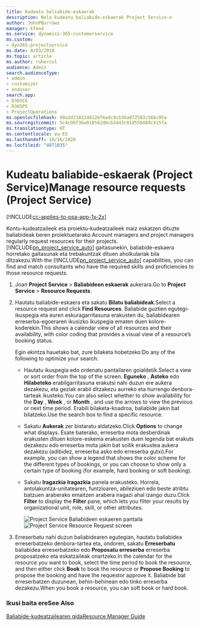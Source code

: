 ```yaml
---
title: Kudeatu baliabide-eskaerak
description: Nola kudeatu baliabide-eskaerak Project Service-n
author: JohnPBurrows
manager: kfend
ms.service: dynamics-365-customerservice
ms.custom:
- dyn365-projectservice
ms.date: 8/03/2018
ms.topic: article
ms.author: ruhercul
audience: Admin
search.audienceType:
- admin
- customizer
- enduser
search.app:
- D365CE
- D365PS
- ProjectOperations
ms.openlocfilehash: 49a2d2102246126f6edc9cb36a072583c566c95a
ms.sourcegitcommit: 5c4c9bf3ba018562d6cb3443c01d550489c415fa
ms.translationtype: HT
ms.contentlocale: eu-ES
ms.lasthandoff: 10/16/2020
ms.locfileid: "4071035"
---
```

# <a name="manage-resource-requests-project-service"></a><span data-ttu-id="d3163-103">Kudeatu baliabide-eskaerak (Project Service)</span><span class="sxs-lookup"><span data-stu-id="d3163-103">Manage resource requests (Project Service)</span></span>

[!INCLUDE[cc-applies-to-psa-app-1x-2x](../includes/cc-applies-to-psa-app-1x-2x.md)]

<span data-ttu-id="d3163-104">Kontu-kudeatzaileek eta proiektu-kudeatzaileek maiz eskatzen dituzte baliabideak beren proiektuetarako.</span><span class="sxs-lookup"><span data-stu-id="d3163-104">Account managers and project managers regularly request resources for their projects.</span></span> <span data-ttu-id="d3163-105">[!INCLUDE[pn_project_service_auto](../includes/pn-project-service-auto.md)] gaitasunekin, baliabide-eskaera horretako gaitasunak eta trebakuntzak dituen aholkulariak bila ditzakezu.</span><span class="sxs-lookup"><span data-stu-id="d3163-105">With the [!INCLUDE[pn_project_service_auto](../includes/pn-project-service-auto.md)] capabilities, you can find and match consultants who have the required skills and proficiencies to those resource requests.</span></span>  
  
1. <span data-ttu-id="d3163-106">Joan **Project Service** > **Baliabideen eskaerak** aukerara.</span><span class="sxs-lookup"><span data-stu-id="d3163-106">Go to **Project Service** > **Resource Requests**.</span></span>  
  
2. <span data-ttu-id="d3163-107">Hautatu baliabide-eskaera eta sakatu **Bilatu baliabideak**.</span><span class="sxs-lookup"><span data-stu-id="d3163-107">Select a resource request and click **Find Resources**.</span></span> <span data-ttu-id="d3163-108">Baliabide guztien egutegi-ikuspegia eta euren eskuragarritasuna erakusten du, baliabidearen erreserba-egoeraren ikusizko ikuspegia ematen duen kolore-koderekin.</span><span class="sxs-lookup"><span data-stu-id="d3163-108">This shows a calendar view of all resources and their availability, with color coding that provides a visual view of a resource’s booking status.</span></span>  
  
    <span data-ttu-id="d3163-109">Egin ekintza hauetako bat, zure bilaketa hobetzeko:</span><span class="sxs-lookup"><span data-stu-id="d3163-109">Do any of the following to optimize your search:</span></span>  
  
   -   <span data-ttu-id="d3163-110">Hautatu ikuspegia edo ordenatu pantailaren goialdetik.</span><span class="sxs-lookup"><span data-stu-id="d3163-110">Select a view or sort order from the top of the screen.</span></span> <span data-ttu-id="d3163-111">**Eguneko** , **Asteko** edo **Hilabeteko** erabilgarritasuna erakutsi nahi duzun ere aukera dezakezu, eta geziak erabil ditzakezu aurreko eta hurrengo denbora-tarteak ikusteko.</span><span class="sxs-lookup"><span data-stu-id="d3163-111">You can also select whether to show availability for the **Day** , **Week** , or **Month** , and use the arrows to view the previous or next time period.</span></span> <span data-ttu-id="d3163-112">Erabili bilaketa-koadroa, baliabide jakin bat bilatzeko.</span><span class="sxs-lookup"><span data-stu-id="d3163-112">Use the search box to find a specific resource.</span></span>  
  
   -   <span data-ttu-id="d3163-113">Sakatu **Aukerak** zer bistaratu aldatzeko.</span><span class="sxs-lookup"><span data-stu-id="d3163-113">Click **Options** to change what displays.</span></span> <span data-ttu-id="d3163-114">Esate baterako, erreserba mota desberdinak erakusten dituen kolore-eskema erakusten duen legenda bat erakuts dezakezu edo erreserba mota jakin bat soilik erakustea aukera dezakezu (adibidez, erreserba asko edo erreserba gutxi).</span><span class="sxs-lookup"><span data-stu-id="d3163-114">For example, you can show a legend that shows the color scheme for the different types of bookings, or you can choose to show only a certain type of booking (for example, hard booking or soft booking).</span></span>  
  
   -   <span data-ttu-id="d3163-115">Sakatu **Iragazkia** **Iragazkia** panela erakusteko. Horrela, antolakuntza-unitatearen, funtzioaren, abilezioen edo beste atribtu batzuen araberako emaitzen arabera iragazi ahal izango duzu.</span><span class="sxs-lookup"><span data-stu-id="d3163-115">Click **Filter** to display the **Filter** pane, which lets you filter your results by organizational unit, role, skill, or other attributes.</span></span>  
  
       <span data-ttu-id="d3163-116">![Project Service Baliabideen eskaeren pantaila](../psa/media/project-service-resource-request-screen.png "Project Service Baliabideen eskaeren pantaila")</span><span class="sxs-lookup"><span data-stu-id="d3163-116">![Project Service Resource Request screen](../psa/media/project-service-resource-request-screen.png "Project Service Resource Request screen")</span></span>  
  
3. <span data-ttu-id="d3163-117">Erreserbatu nahi duzun baliabidearen egutegian, hautatu baliabidea erreserbatzeko denbora-tartea eta, ondoren, sakatu **Erreserbatu** baliabidea erreserbatzeko edo **Proposatu erreserba** erreserba proposatzeko eta eskatzaileak onartzeko.</span><span class="sxs-lookup"><span data-stu-id="d3163-117">In the calendar for the resource you want to book, select the time period to book the resource, and then either click **Book** to book the resource or **Propose Booking** to propose the booking and have the requestor approve it.</span></span> <span data-ttu-id="d3163-118">Baliabide bat erreserbatzen duzunean, behin-behinean edo tinko erreserba dezakezu.</span><span class="sxs-lookup"><span data-stu-id="d3163-118">When you book a resource, you can soft book or hard book.</span></span>  
  
### <a name="see-also"></a><span data-ttu-id="d3163-119">Ikusi baita ere</span><span class="sxs-lookup"><span data-stu-id="d3163-119">See Also</span></span>  
 [<span data-ttu-id="d3163-120">Baliabide-kudeatzailearen gida</span><span class="sxs-lookup"><span data-stu-id="d3163-120">Resource Manager Guide</span></span>](../psa/resource-manager-guide.md)
